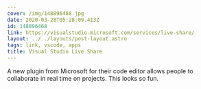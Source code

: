 ```yaml
---
cover: /img/148896468.jpg
date: 2020-03-28T05:28:09.413Z
id: 148896468
link: https://visualstudio.microsoft.com/services/live-share/
layout: ../../layouts/post-layout.astro
tags: link, vscode, apps
title: Visual Studio Live Share
---
```


A new plugin from Microsoft for their code editor allows people to collaborate in real time on projects. This looks so fun.
